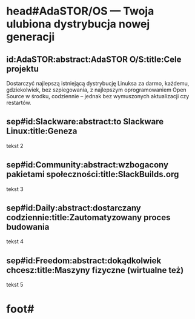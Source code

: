 # head#AdaSTOR/OS &mdash; Twoja ulubiona dystrybucja nowej generacji
## id:AdaSTOR:abstract:AdaSTOR O/S:title:Cele projektu

Dostarczyć najlepszą istniejącą dystrybucję Linuksa za darmo, każdemu,
gdziekolwiek, bez szpiegowania, z&nbsp;najlepszym oprogramowaniem Open Source
w&nbsp;środku, codziennie &ndash; jednak bez wymuszonych aktualizacji czy
restartów.

## sep#id:Slackware:abstract:to Slackware Linux:title:Geneza

tekst 2

## sep#id:Community:abstract:wzbogacony pakietami społeczności:title:SlackBuilds.org

tekst 3

## sep#id:Daily:abstract:dostarczany codziennie:title:Zautomatyzowany proces budowania

tekst 4

## sep#id:Freedom:abstract:dokądkolwiek chcesz:title:Maszyny fizyczne (wirtualne też)

tekst 5

# foot#
